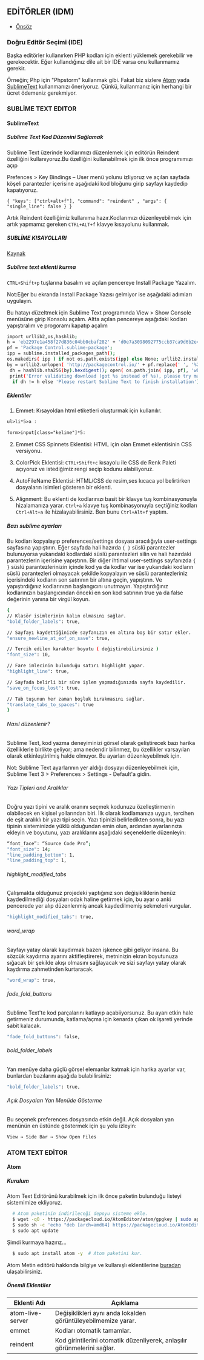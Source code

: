 ## EDİTÖRLER (IDM)

- [Önsöz](https://github.com/cicekhasan/DersNotlarim)


### Doğru Editör Seçimi (IDE)

Başka editörler kullanırken PHP kodları için eklenti yüklemek gerekebilir ve gerekecektir. Eğer kullandığınız dile ait bir IDE varsa onu kullanmamız gerekir.

Örneğin; Php için "Phpstorm" kullanmak gibi. Fakat biz sizlere [Atom](#Atom) yada [SublimeText](#SublimeText) kullanmanızı öneriyoruz. Çünkü, kullanmanız için herhangi bir ücret ödemeniz gerekmiyor.


### SUBLİME TEXT EDITOR
#### SublimeText

##### Sublime Text Kod Düzenini Sağlamak

Sublime Text üzerinde kodlarımızı düzenlemek için editörün Reindent özelliğini kullanıyoruz.Bu özelliğini kullanabilmek için ilk önce programımızı açıp

Prefences > Key Bindings – User menü yolunu izliyoruz ve açılan sayfada köşeli parantezler içerisine aşağıdaki kod bloğunu girip sayfayı kaydedip kapatıyoruz.
	
```{ "keys": ["ctrl+alt+f"], "command": "reindent" , "args": { "single_line": false } }```

Artık Reindent özelliğimiz kullanıma hazır.Kodlarımızı düzenleyebilmek için artık yapmamız gereken ```CTRL+ALT+f``` klavye kısayolunu kullanmak.

##### SUBLİME KISAYOLLARI

[Kaynak](https://ertugruldeniz.com/sublime-text-kisayollari-132)

##### Sublime text eklenti kurma

```CTRL+Shift+p``` tuşlarına basalım ve açılan pencereye Install Package Yazalım.

Not:Eğer bu ekranda Install Package Yazısı gelmiyor ise aşağıdaki adımları uygulayın.

Bu hatayı düzeltmek için Sublime Text programında View > Show Console menüsüne girip Konsolu açalım. Altta açılan pencereye aşağıdaki kodları yapıştıralım ve progoramı kapatıp açalım

```bash
import urllib2,os,hashlib;
h = 'eb2297e1a458f27d836c04bb0cbaf282' + 'd0e7a3098092775ccb37ca9d6b2e4b7d';
pf = 'Package Control.sublime-package';
ipp = sublime.installed_packages_path();
os.makedirs( ipp ) if not os.path.exists(ipp) else None; urllib2.install_opener( urllib2.build_opener( urllib2.ProxyHandler()) );
by = urllib2.urlopen( 'http://packagecontrol.io/' + pf.replace(' ', '%20')).read();
 dh = hashlib.sha256(by).hexdigest(); open( os.path.join( ipp, pf), 'wb' ).write(by) if dh == h else None;
 print('Error validating download (got %s instead of %s), please try manual install' % (dh, h)
  if dh != h else 'Please restart Sublime Text to finish installation')
```

##### Eklentiler

1. Emmet: Kısayoldan html etiketleri oluşturmak için kullanılır.

```html
ul>li*5>a :

form>input[class="kelime"]*5: 
```

2. Emmet CSS Spinnets Eklentisi: HTML için olan Emmet eklentisinin CSS versiyonu.

3. ColorPick Eklentisi: ```CTRL+Shift+c``` kısayolu ile CSS de Renk Paleti açıyoruz ve istediğimiz rengi seçip kodunu alabiliyoruz.

4. AutoFileName Eklentisi: HTML/CSS de resim,ses kıcaca yol belirtirken dosyaların isimleri gösteren bir eklenti.

5. Alignment: Bu eklenti de kodlarınızı basit bir klavye tuş kombinasyonuyla hizalamanıza yarar. ```Ctrl+a``` klavye tuş kombinasyonuyla seçtiğiniz kodları ```Ctrl+Alt+a``` ile hizalayabilirsiniz. Ben bunu ```Ctrl+Alt+f``` yaptım.

##### Bazı sublime ayarları

Bu kodları kopyalayıp preferences/settings dosyası aracılığıyla user-settings sayfasına yapıştırın. Eğer sayfada hali hazırda ```{ }``` süslü parantezler bulunuyorsa yukarıdaki kodlardaki süslü parantezleri silin ve hali hazırdaki parantezlerin içerisine yapıştırın. Bir diğer ihtimal user-settings sayfanızda ```{ }``` süslü parantezlerinizin içinde kod ya da kodlar var ise yukarıdaki kodların süslü parantezleri olmayacak şekilde kopyalayın ve süslü parantezleriniz içerisindeki kodların son satırının bir altına geçin, yapıştırın. Ve yapıştırdığınız kodlarınızın başlangıcını unutmayın. Yapıştırdığınız kodlarınızın başlangıcından önceki en son kod satırının true ya da false değerinin yanına bir virgül koyun. 

```bash
{     
// Klasör isimlerinin kalın olmasını sağlar.
"bold_folder_labels": true,

// Sayfayı kaydettiğinizde sayfanızın en altına boş bir satır ekler.
"ensure_newline_at_eof_on_save": true,

// Tercih edilen karakter boyutu ( değiştirebilirsiniz )
"font_size": 10,

// Fare imlecinin bulunduğu satırı highlight yapar.
"highlight_line": true,

// Sayfada belirli bir süre işlem yapmadığınızda sayfa kaydedilir.
"save_on_focus_lost": true,

// Tab tuşunun her zaman boşluk bırakmasını sağlar.
"translate_tabs_to_spaces": true
}
```

###### Nasıl düzenlenir?

Sublime Text, kod yazma deneyiminizi görsel olarak geliştirecek bazı harika özelliklerle birlikte geliyor; ama nedendir bilinmez, bu özellikler varsayılan olarak etkinleştirilmiş halde olmuyor. Bu ayarları düzenleyebilmek için. 

Not: Sublime Text ayarlarının yer aldığı dosyayı düzenleyebilmek için, Sublime Text 3 > Preferences > Settings - Default'a gidin.
 

###### Yazı Tipleri and Aralıklar

Doğru yazı tipini ve aralık oranını seçmek kodunuzu özelleştirmenin olabilecek en kişisel yollarından biri. İlk olarak kodlamanıza uygun, tercihen de eşit aralıklı bir yazı tipi seçin. Yazı tipinizi belirledikten sonra, bu yazı tipinin sisteminizde yüklü olduğundan emin olun, ardından ayarlarınıza ekleyin ve boyutunu, yazı aralıklarını aşağıdaki seçeneklerle düzenleyin:

```bash
“font_face”: “Source Code Pro”;
"font_size": 14;
"line_padding_bottom": 1,
"line_padding_top": 1,
``` 

###### highlight_modified_tabs

Çalışmakta olduğunuz projedeki yaptığınız son değişikliklerin henüz kaydedilmediği dosyaları odak haline getirmek için, bu ayar o anki pencerede yer alıp düzenlenmiş ancak kaydedilmemiş sekmeleri vurgular.

```bash
"highlight_modified_tabs": true,
``` 

###### word_wrap

Sayfayı yatay olarak kaydırmak bazen işkence gibi geliyor insana. Bu sözcük kaydırma ayarını aktifleştirerek, metninizin ekran boyutunuza sığacak bir şekilde akışı olmasını sağlayacak ve sizi sayfayı yatay olarak kaydırma zahmetinden kurtaracak.

```bash
"word_wrap": true,
```

###### fade_fold_buttons

Sublime Text'te kod parçalarını katlayıp açabiiyorsunuz. Bu ayarı etkin hale getirmeniz durumunda, katlama/açma için kenarda çıkan ok işareti yerinde sabit kalacak.

```bash
"fade_fold_buttons": false,
```

###### bold_folder_labels

Yan menüye daha güçlü görsel elemanlar katmak için harika ayarlar var, bunlardan bazılarını aşağıda bulabilirsiniz:

```bash
"bold_folder_labels": true,
```
 
###### Açık Dosyaları Yan Menüde Gösterme

Bu seçenek preferences dosyasında etkin değil. Açık dosyaları yan menünün en üstünde göstermek için şu yolu izleyin:

```bash
View → Side Bar → Show Open Files
```


### ATOM TEXT EDİTOR
#### Atom

##### Kurulum

Atom Text Editörünü kurabilmek için ilk önce paketin bulunduğu listeyi sistemimize ekliyoruz.

```bash
  # Atom paketinin indirileceği depoyu sisteme ekle.
  $ wget -qO - https://packagecloud.io/AtomEditor/atom/gpgkey | sudo apt-key add -
  $ sudo sh -c 'echo "deb [arch=amd64] https://packagecloud.io/AtomEditor/atom/any/ any main" > /etc/apt/sources.list.d/atom.list'
  $ sudo apt update
```

Şimdi kurmaya hazırız...

```bash
  $ sudo apt install atom -y  # Atom paketini kur.
```

Atom Metin editörü hakkında bilgiye ve kullanışlı eklentilerine [buradan](https://emregeldegul.net/2017/10/kullanisli-atom-paketleri/) ulaşabilirsiniz.

##### Önemli Eklentiler

| Eklenti Adı | Açıklama |
| ---- | ---- |
| atom-live-server | Değişiklikleri aynı anda lokalden görüntüleyebilmemize yarar. |
| emmet | Kodları otomatik tamamlar. |
| reindent | Kod girintilerini otomatik düzenliyerek, anlaşılır görünmelerini sağlar. |
